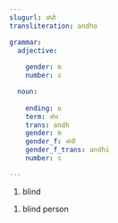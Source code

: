 ```yaml
---
slugurl: अंधो
transliteration: andho

grammar: 
  adjective:
     
    gender: m
    number: s

  noun:
     
    ending: o
    term: अंध
    trans: andh
    gender: m
    gender_f: अंधी
    gender_f_trans: andhi
    number: s

---
```


<word-pos pos="adjective">

<word-meanings>

1. blind

</word-meanings>

</word-pos>

<word-pos pos="noun">

<word-meanings>

1. blind person

</word-meanings>

<noun-decl :grammar="grammar"></noun-decl>

</word-pos>